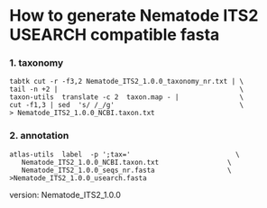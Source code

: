 # How to generate Nematode ITS2 USEARCH compatible fasta

### 1. taxonomy

    tabtk cut -r -f3,2 Nematode_ITS2_1.0.0_taxonomy_nr.txt | \
    tail -n +2 |                                             \
    taxon-utils  translate -c 2  taxon.map - |               \
    cut -f1,3 | sed  's/ /_/g'                               \
    > Nematode_ITS2_1.0.0_NCBI.taxon.txt

### 2. annotation


    atlas-utils  label  -p ';tax='                          \
       Nematode_ITS2_1.0.0_NCBI.taxon.txt                 \
       Nematode_ITS2_1.0.0_seqs_nr.fasta                  \
    >Nematode_ITS2_1.0.0_usearch.fasta


version: Nematode_ITS2_1.0.0